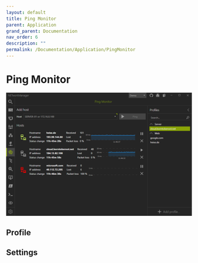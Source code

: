 ```yaml
---
layout: default
title: Ping Monitor
parent: Application
grand_parent: Documentation
nav_order: 6
description: ""
permalink: /Documentation/Application/PingMonitor
---
```


# Ping Monitor

![PingMonitor](06_PingMonitor.png)

## Profile

## Settings